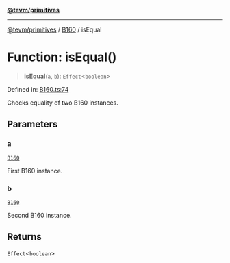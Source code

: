[**@tevm/primitives**](../../../README.md)

***

[@tevm/primitives](../../../globals.md) / [B160](../README.md) / isEqual

# Function: isEqual()

> **isEqual**(`a`, `b`): `Effect`\<`boolean`\>

Defined in: [B160.ts:74](https://github.com/evmts/tevm-monorepo/blob/main/packages/primitives/src/B160.ts#L74)

Checks equality of two B160 instances.

## Parameters

### a

[`B160`](../type-aliases/B160.md)

First B160 instance.

### b

[`B160`](../type-aliases/B160.md)

Second B160 instance.

## Returns

`Effect`\<`boolean`\>
